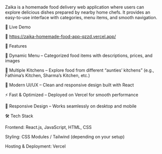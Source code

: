 Zaika is a homemade food delivery web application where users can explore delicious dishes prepared by nearby home chefs. It provides an easy-to-use interface with categories, menu items, and smooth navigation.

🚀 Live Demo

🔗 https://zaika-homemade-food-app-qzzd.vercel.app/

📌 Features

📖 Dynamic Menu – Categorized food items with descriptions, prices, and images

🍴 Multiple Kitchens – Explore food from different “aunties’ kitchens” (e.g., Fathima’s Kitchen, Sharma’s Kitchen, etc.)

🎨 Modern UI/UX – Clean and responsive design built with React

⚡ Fast & Optimized – Deployed on Vercel
 for smooth performance

📱 Responsive Design – Works seamlessly on desktop and mobile

🛠️ Tech Stack

Frontend: React.js, JavaScript, HTML, CSS

Styling: CSS Modules / Tailwind (depending on your setup)

Hosting & Deployment: Vercel
